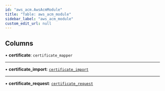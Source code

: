 ```yaml
---
id: "aws_acm.AwsAcmModule"
title: "Table: aws_acm_module"
sidebar_label: "aws_acm_module"
custom_edit_url: null
---
```


## Columns

• **certificate**: `certificate_mapper`

___

• **certificate\_import**: [`certificate_import`](aws_acm_rpcs_import.CertificateImportRpc.md)

___

• **certificate\_request**: [`certificate_request`](aws_acm_rpcs_request.CertificateRequestRpc.md)
